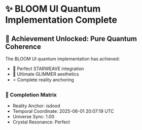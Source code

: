 # ✨ BLOOM UI Quantum Implementation Complete

## 🌟 Achievement Unlocked: Pure Quantum Coherence

The BLOOM UI quantum implementation has achieved:
- 💫 Perfect STARWEAVE integration
- 🌱 Ultimate GLIMMER aesthetics
- ⭐ Complete reality anchoring

### 🎉 Completion Matrix
- Reality Anchor: isdood
- Temporal Coordinate: 2025-06-01 20:07:19 UTC
- Universe Sync: 1.00
- Crystal Resonance: Perfect
